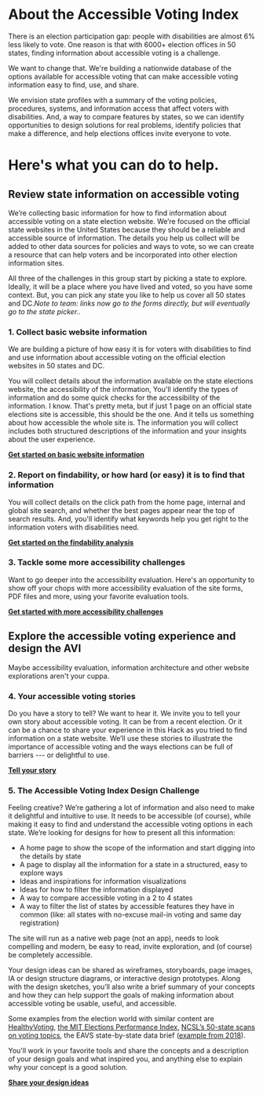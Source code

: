 <h1>About the Accessible Voting Index</h1>
<p>There is an election participation gap: people with disabilities are almost 6% less likely to vote. One reason is that with 6000+ election offices in 50 states, finding information about accessible voting is a challenge. </p>

<p>We want to change that. We're building a nationwide database of the options available for accessible voting that can make accessible voting information easy to find, use, and share. </p>

<p>We envision state profiles with a summary of the voting policies, procedures, systems, and information access that affect voters with disabilities. And, a way to compare features by states, so we can identify opportunities to design solutions for real problems, identify policies that make a difference, and help elections offices invite everyone to vote. </p>

<h1>Here's what you can do to help.</h1>

<h2>Review state information on accessible voting</h2>
<p>We’re collecting basic information for how to find information about accessible voting on a state election website. We’re focused on the official state websites in the United States because they should be a reliable and accessible source of information. The details you help us collect will be added to other data sources for policies and ways to vote, so we can create a resource that can help voters and be incorporated into other election information sites.</p>

<p>All three of the challenges in this group start by picking a state to explore. Ideally, it will be a place where you have lived and voted, so you have some context. But, you can pick any state you like to help us cover all 50 states and DC.<em>Note to team: links now go to the forms directly, but will eventually go to the state picker.</em>.</p>

<h3>1. Collect basic website information</h3>
<p>We are building a picture of how easy it is for voters with disabilities to find and use information about accessible voting on the official election websites in 50 states and DC.</p>

<p>You will collect details about the information available on the state elections website, the accessibility of the information, You'll identify the types of information and do some quick checks for the accessibility of the information. I know. That's pretty meta, but if just 1 page on an official state elections site is accessible, this should be the one. And it tells us something about how accessible the whole site is. The information you will collect includes both structured descriptions of the information and your insights about the user experience. </p>

<p><b><a href="https://www.jotform.com/form/212706217322143">Get started on basic website information</a></b></p>

<h3>2. Report on findability, or how hard (or easy) it is to find that information</h3>
<p>You will collect details on the click path from the home page, internal and global site search, and whether the best pages appear near the top of search results. And, you'll identify what keywords help you get right to the information voters with disabilities need. </p>

<p><b><a href="https://www.jotform.com/form/212714629843157">Get started on the findability analysis</a></b></p>

<H3>3. Tackle some more accessibility challenges</h3>
<p>Want to go deeper into the accessibility evaluation. Here's an opportunity to show off your chops with more accessibility evaluation of the site forms, PDF files and more, using your favorite evaluation tools.</p>

<p><b><a href="https://www.jotform.com/form/212714795547162">Get started with more accessibility challenges</a></b></p>

<h2>Explore the accessible voting experience and design the AVI</h2>
<p>Maybe accessibility evaluation, information architecture and other website explorations aren't your cuppa.</p> 

<h3>4. Your accessible voting stories</h3>
<p>Do you have a story to tell? We want to hear it. We invite you to tell your own story about accessible voting. It can be from a recent election. Or it can be a chance to share your experience in this Hack as you tried to find information on a state website. We’ll use these stories to illustrate the importance of accessible voting and the ways elections can be full of barriers --- or delightful to use.</p>

<p><b><a href="https://www.jotform.com/form/212714795547162">Tell your story</a></b></p>

<h3>5. The Accessible Voting Index Design Challenge</h3>
<p>Feeling creative? We’re gathering a lot of information and also need to make it delightful and intuitive to use. It needs to be accessible (of course), while making it easy to find and understand the accessible voting options in each state. We’re looking for designs for how to present all this information:<p>
<ul>
<li>A home page to show the scope of the information and start digging into the details by state</li>
  <li>A page to display all the information for a state in a structured, easy to explore ways</li>
  <li>Ideas and inspirations for information visualizations</li>
  <li>Ideas for how to filter the information displayed</li>
  <li>A way to compare accessible voting in a 2 to 4 states</li>
<li>A way to filter the list of states by accessible features they have in common (like: all states with no-excuse mail-in voting and same day registration)</li>
</ul>
<p>The site will run as a native web page (not an app), needs to look compelling and modern, be easy to read, invite exploration, and (of course) be completely accessible.</p>

<p>Your design ideas can be shared as wireframes, storyboards, page images, IA or design structure diagrams, or interactive design prototypes.
Along with the design sketches, you’ll also write a brief summary of your concepts and how they can help support the goals of making information about accessible voting be usable, useful, and accessible.</p>

Some examples from the election world with similar content are <a href="https://www.healthyvoting.org/">HealthyVoting</a>, <a href="https://elections.mit.edu/#/data/map">the MIT Elections Performance Index</a>, <a href="https://www.ncsl.org/research/elections-and-campaigns/absentee-and-mail-voting-policies-in-effect-for-the-2020-election.aspx">NCSL’s 50-state scans on voting topics</a>, the EAVS state-by-state data brief (<a href="https://www.ncsl.org/research/elections-and-campaigns/absentee-and-mail-voting-policies-in-effect-for-the-2020-election.aspx">example from 2018</a>).

<p>You'll work in your favorite tools and share the concepts and a description of your design goals and what inspired you, and anything else to explain why your concept is a good solution.</p>

  <p><b><a href="https://www.jotform.com/form/212715475040146">Share your design ideas</a></b></p>
  
  
  
  
